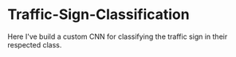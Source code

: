 # Traffic-Sign-Classification
Here I've build a custom CNN for classifying the traffic sign in their respected class.
